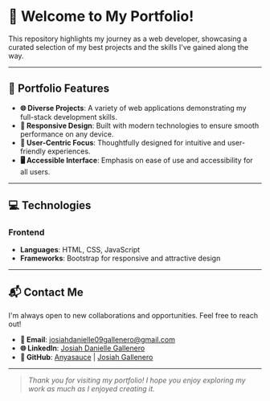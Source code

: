# **🎉 Welcome to My Portfolio!**

This repository highlights my journey as a web developer, showcasing a curated selection of my best projects and the skills I've gained along the way.

---

## 🚀 **Portfolio Features**

- **🌐 Diverse Projects**: A variety of web applications demonstrating my full-stack development skills.
- **📱 Responsive Design**: Built with modern technologies to ensure smooth performance on any device.
- **👤 User-Centric Focus**: Thoughtfully designed for intuitive and user-friendly experiences.
- **🖥️ Accessible Interface**: Emphasis on ease of use and accessibility for all users.

---

## 💻 **Technologies**

### **Frontend**
- **Languages**: HTML, CSS, JavaScript
- **Frameworks**: Bootstrap for responsive and attractive design
---

## 📬 **Contact Me**

I'm always open to new collaborations and opportunities. Feel free to reach out!

- **📧 Email**: [josiahdanielle09gallenero@gmail.com](mailto:josiahdanielle09gallenero@gmail.com)
- **🌐 LinkedIn**: [Josiah Danielle Gallenero](https://www.linkedin.com/in/josiah-danielle-gallenero-750966290/)
- **🐙 GitHub**: [Anyasauce](https://github.com/anyasauce) | [Josiah Gallenero](https://github.com/josiahgallenero)

---

> *Thank you for visiting my portfolio! I hope you enjoy exploring my work as much as I enjoyed creating it.*
